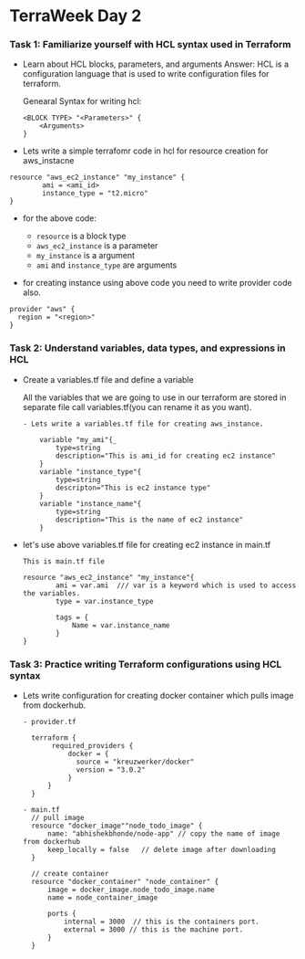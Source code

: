 # TerraWeek Day 2


### Task 1: Familiarize yourself with HCL syntax used in Terraform

- Learn about HCL blocks, parameters, and arguments
  Answer: HCL is a configuration language that is used to write configuration files for terraform.

  Genearal Syntax for writing hcl: 



    ```hcl
    <BLOCK TYPE> "<Parameters>" {
        <Arguments>
    }
    ```

- Lets write a simple terrafomr code in hcl for resource creation for aws_instacne

```hcl
resource "aws_ec2_instance" "my_instance" {
        ami = <ami_id>
        instance_type = "t2.micro"
}

```

- for the above code:
    - `resource` is a block type
    - `aws_ec2_instance` is a parameter
    - `my_instance` is a argument
    - `ami` and `instance_type` are arguments
  


 - for creating instance using above code you need to write provider code also.
  ```hcl
  provider "aws" {
    region = "<region>"
  }
  ```


### Task 2: Understand variables, data types, and expressions in HCL

 - Create a variables.tf file and define a variable

    All the variables that we are going to use in our terraform are stored in separate file call variables.tf(you can rename it as you want).

    ```hcl
   - Lets write a variables.tf file for creating aws_instance.
     
        variable "my_ami"{_
            type=string
            description="This is ami_id for creating ec2 instance"
        }
        variable "instance_type"{
            type=string
            descripton="This is ec2 instance type"
        }
        variable "instance_name"{
            type=string
            description="This is the name of ec2 instance"
        }
   ```

 -  let's use above variables.tf file for creating ec2 instance in main.tf 
  
    ```hcl
    This is main.tf file
    
    resource "aws_ec2_instance" "my_instance"{
            ami = var.ami  /// var is a keyword which is used to access the variables.
            type = var.instance_type

            tags = {
                Name = var.instance_name
            }
    }

    ```
### Task 3: Practice writing Terraform configurations using HCL syntax

- Lets write configuration for creating docker container which pulls image from dockerhub.
  
  ```hcl
  - provider.tf

    terraform {
         required_providers {
             docker = {
               source = "kreuzwerker/docker"
               version = "3.0.2"
             }
        }
    }

  ```

  ```hcl
  - main.tf
    // pull image
    resource "docker_image""node_todo_image" {
        name: "abhishekbhonde/node-app" // copy the name of image from dockerhub 
        keep_locally = false   // delete image after downloading
    }

    // create container
    resource "docker_container" "node_container" {
        image = docker_image.node_todo_image.name
        name = node_container_image

        ports {
            internal = 3000  // this is the containers port.
            external = 3000 // this is the machine port.
        }
    }



  ```


